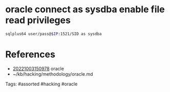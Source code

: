 # oracle connect as sysdba enable file read privileges
```bash
sqlplus64 user/pass@$IP:1521/SID as sysdba
```

# References
- [20221003150978](/zet/20221003150978/README.md) oracle
- ~/kb/hacking/methodology/oracle.md

Tags:
    #assorted #hacking #oracle
